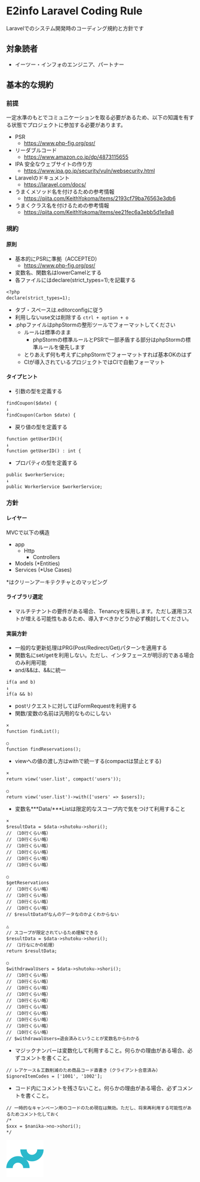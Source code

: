 # E2info Laravel Coding Rule

Laravelでのシステム開発時のコーディング規約と方針です

## 対象読者

* イーツー・インフォのエンジニア、パートナー

## 基本的な規約

### 前提

一定水準のもとでコミュニケーションを取る必要があるため、以下の知識を有する状態でプロジェクトに参加する必要があります。

* PSR
    * https://www.php-fig.org/psr/ 
* リーダブルコード
    * https://www.amazon.co.jp/dp/4873115655
* IPA 安全なウェブサイトの作り方
    * https://www.ipa.go.jp/security/vuln/websecurity.html
* Laravelのドキュメント
    * https://laravel.com/docs/
* うまくメソッド名を付けるための参考情報
   * https://qiita.com/KeithYokoma/items/2193cf79ba76563e3db6
* うまくクラス名を付けるための参考情報
   * https://qiita.com/KeithYokoma/items/ee21fec6a3ebb5d1e9a8

### 規約

#### 原則

* 基本的にPSRに準拠（ACCEPTED）
    * https://www.php-fig.org/psr/ 
* 変数名、関数名はlowerCamelとする
* 各ファイルにはdeclare(strict_types=1);を記載する

```
<?php
declare(strict_types=1);
```

* タブ・スペースは.editorconfigに従う
* 利用しないuse文は削除する ```ctrl + option + o```
* .phpファイルはphpStormの整形ツールでフォーマットしてください
    * ルールは標準のまま
        * phpStormの標準ルールとPSRで一部矛盾する部分はphpStormの標準ルールを優先します
    * とりあえず何も考えずにphpStormでフォーマットすれば基本OKのはず
    * CIが導入されているプロジェクトではCIで自動フォーマット

#### タイプヒント

* 引数の型を定義する

```
findCoupon($date) {
↓
findCoupon(Carbon $date) {
```

* 戻り値の型を定義する

```
function getUserID(){
↓
function getUserID() : int {
```

* プロパティの型を定義する

```
public $workerService;
↓
public WorkerService $workerService;
```

### 方針

#### レイヤー

MVCで以下の構造

* app
    * Http
        * Controllers
* Models (*Entities)
* Services (*Use Cases)

*はクリーンアーキテクチャとのマッピング

#### ライブラリ選定

* マルチテナントの要件がある場合、Tenancyを採用します。ただし運用コストが増える可能性もあるため、導入すべきかどうか必ず検討してください。

#### 実装方針

* 一般的な更新処理はPRG(Post/Redirect/Get)パターンを適用する
* 関数名にset/getを利用しない。ただし、インタフェースが明示的である場合のみ利用可能
* and/&&は、&&に統一

```
if(a and b)
↓
if(a && b)
```

* postリクエストに対してはFormRequestを利用する
* 関数/変数の名前は汎用的なものにしない

```
×
function findList();

○
function findReservations();
```

* viewへの値の渡し方はwithで統一する(compactは禁止とする)

```
×
return view('user.list', compact('users'));

○
return view('user.list')->with(['users' => $users]);
```

* 変数名***Data/***Listは限定的なスコープ内で気をつけて利用すること

```
×
$resultData = $data->shutoku->shori();
// （10行くらい略）
// （10行くらい略）
// （10行くらい略）
// （10行くらい略）
// （10行くらい略）
// （10行くらい略）

○
$getReservations
// （10行くらい略）
// （10行くらい略）
// （10行くらい略）
// （10行くらい略）
// $resultDataがなんのデータなのかよくわからない

△
// スコープが限定されているため理解できる
$resultData = $data->shutoku->shori();
// （1行なにかの処理）
return $resultData;

○
$withdrawalUsers = $data->shutoku->shori();
// （10行くらい略）
// （10行くらい略）
// （10行くらい略）
// （10行くらい略）
// （10行くらい略）
// （10行くらい略）
// （10行くらい略）
// （10行くらい略）
// （10行くらい略）
// （10行くらい略）
// $withdrawalUsers=退会済みということが変数名からわかる
```

* マジックナンバーは変数化して利用すること。何らかの理由がある場合、必ずコメントを書くこと。

```
// レアケース＆工数削減のため商品コード直書き（クライアント合意済み）
$ignoreItemCodes = ['1001', '1002'];
```

* コード内にコメントを残さないこと。何らかの理由がある場合、必ずコメントを書くこと。

```
// 一時的なキャンペーン用のコードのため現在は無効。ただし、将来再利用する可能性があるためコメント化しておく
/*
$xxx = $nanika->no->shori();
*/
```

![イーツー・インフォロゴ](https://raw.githubusercontent.com/e2info/e2info-warehouse/master/images/logo/logo100x100_transparent.png)
